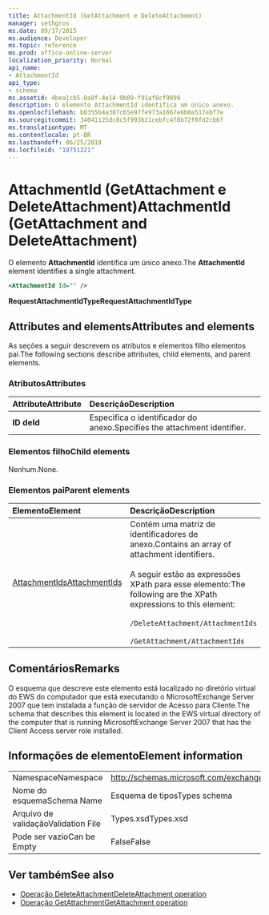 ```yaml
---
title: AttachmentId (GetAttachment e DeleteAttachment)
manager: sethgros
ms.date: 09/17/2015
ms.audience: Developer
ms.topic: reference
ms.prod: office-online-server
localization_priority: Normal
api_name:
- AttachmentId
api_type:
- schema
ms.assetid: 4bea1cb5-0a0f-4e14-9b09-f91af8cf9899
description: O elemento AttachmentId identifica um único anexo.
ms.openlocfilehash: b0355b4a387c65e97fe973a1667e6b0a517ebf7e
ms.sourcegitcommit: 34041125dc8c5f993b21cebfc4f8b72f0fd2cb6f
ms.translationtype: MT
ms.contentlocale: pt-BR
ms.lasthandoff: 06/25/2018
ms.locfileid: "19751221"
---
```

# <a name="attachmentid-getattachment-and-deleteattachment"></a><span data-ttu-id="0490d-103">AttachmentId (GetAttachment e DeleteAttachment)</span><span class="sxs-lookup"><span data-stu-id="0490d-103">AttachmentId (GetAttachment and DeleteAttachment)</span></span>

<span data-ttu-id="0490d-104">O elemento **AttachmentId** identifica um único anexo.</span><span class="sxs-lookup"><span data-stu-id="0490d-104">The **AttachmentId** element identifies a single attachment.</span></span> 
  
```xml
<AttachmentId Id="" />
```

 <span data-ttu-id="0490d-105">**RequestAttachmentIdType**</span><span class="sxs-lookup"><span data-stu-id="0490d-105">**RequestAttachmentIdType**</span></span>
## <a name="attributes-and-elements"></a><span data-ttu-id="0490d-106">Attributes and elements</span><span class="sxs-lookup"><span data-stu-id="0490d-106">Attributes and elements</span></span>

<span data-ttu-id="0490d-107">As seções a seguir descrevem os atributos e elementos filho elementos pai.</span><span class="sxs-lookup"><span data-stu-id="0490d-107">The following sections describe attributes, child elements, and parent elements.</span></span>
  
### <a name="attributes"></a><span data-ttu-id="0490d-108">Atributos</span><span class="sxs-lookup"><span data-stu-id="0490d-108">Attributes</span></span>

|<span data-ttu-id="0490d-109">**Attribute**</span><span class="sxs-lookup"><span data-stu-id="0490d-109">**Attribute**</span></span>|<span data-ttu-id="0490d-110">**Descrição**</span><span class="sxs-lookup"><span data-stu-id="0490d-110">**Description**</span></span>|
|:-----|:-----|
|<span data-ttu-id="0490d-111">**ID de**</span><span class="sxs-lookup"><span data-stu-id="0490d-111">**Id**</span></span> <br/> |<span data-ttu-id="0490d-112">Especifica o identificador do anexo.</span><span class="sxs-lookup"><span data-stu-id="0490d-112">Specifies the attachment identifier.</span></span>  <br/> |
   
### <a name="child-elements"></a><span data-ttu-id="0490d-113">Elementos filho</span><span class="sxs-lookup"><span data-stu-id="0490d-113">Child elements</span></span>

<span data-ttu-id="0490d-114">Nenhum.</span><span class="sxs-lookup"><span data-stu-id="0490d-114">None.</span></span>
  
### <a name="parent-elements"></a><span data-ttu-id="0490d-115">Elementos pai</span><span class="sxs-lookup"><span data-stu-id="0490d-115">Parent elements</span></span>

|<span data-ttu-id="0490d-116">**Elemento**</span><span class="sxs-lookup"><span data-stu-id="0490d-116">**Element**</span></span>|<span data-ttu-id="0490d-117">**Descrição**</span><span class="sxs-lookup"><span data-stu-id="0490d-117">**Description**</span></span>|
|:-----|:-----|
|[<span data-ttu-id="0490d-118">AttachmentIds</span><span class="sxs-lookup"><span data-stu-id="0490d-118">AttachmentIds</span></span>](attachmentids.md) <br/> | <span data-ttu-id="0490d-119">Contém uma matriz de identificadores de anexo.</span><span class="sxs-lookup"><span data-stu-id="0490d-119">Contains an array of attachment identifiers.</span></span><br/><br/>  <span data-ttu-id="0490d-120">A seguir estão as expressões XPath para esse elemento:</span><span class="sxs-lookup"><span data-stu-id="0490d-120">The following are the XPath expressions to this element:</span></span><br/><br/>`/DeleteAttachment/AttachmentIds`<br/><br/>`/GetAttachment/AttachmentIds` <br/> |
   
## <a name="remarks"></a><span data-ttu-id="0490d-121">Comentários</span><span class="sxs-lookup"><span data-stu-id="0490d-121">Remarks</span></span>

<span data-ttu-id="0490d-122">O esquema que descreve este elemento está localizado no diretório virtual do EWS do computador que está executando o MicrosoftExchange Server 2007 que tem instalada a função de servidor de Acesso para Cliente.</span><span class="sxs-lookup"><span data-stu-id="0490d-122">The schema that describes this element is located in the EWS virtual directory of the computer that is running MicrosoftExchange Server 2007 that has the Client Access server role installed.</span></span>
  
## <a name="element-information"></a><span data-ttu-id="0490d-123">Informações de elemento</span><span class="sxs-lookup"><span data-stu-id="0490d-123">Element information</span></span>

|||
|:-----|:-----|
|<span data-ttu-id="0490d-124">Namespace</span><span class="sxs-lookup"><span data-stu-id="0490d-124">Namespace</span></span>  <br/> |http://schemas.microsoft.com/exchange/services/2006/types  <br/> |
|<span data-ttu-id="0490d-125">Nome do esquema</span><span class="sxs-lookup"><span data-stu-id="0490d-125">Schema Name</span></span>  <br/> |<span data-ttu-id="0490d-126">Esquema de tipos</span><span class="sxs-lookup"><span data-stu-id="0490d-126">Types schema</span></span>  <br/> |
|<span data-ttu-id="0490d-127">Arquivo de validação</span><span class="sxs-lookup"><span data-stu-id="0490d-127">Validation File</span></span>  <br/> |<span data-ttu-id="0490d-128">Types.xsd</span><span class="sxs-lookup"><span data-stu-id="0490d-128">Types.xsd</span></span>  <br/> |
|<span data-ttu-id="0490d-129">Pode ser vazio</span><span class="sxs-lookup"><span data-stu-id="0490d-129">Can be Empty</span></span>  <br/> |<span data-ttu-id="0490d-130">False</span><span class="sxs-lookup"><span data-stu-id="0490d-130">False</span></span>  <br/> |
   
## <a name="see-also"></a><span data-ttu-id="0490d-131">Ver também</span><span class="sxs-lookup"><span data-stu-id="0490d-131">See also</span></span>

- [<span data-ttu-id="0490d-132">Operação DeleteAttachment</span><span class="sxs-lookup"><span data-stu-id="0490d-132">DeleteAttachment operation</span></span>](deleteattachment-operation.md)
- [<span data-ttu-id="0490d-133">Operação GetAttachment</span><span class="sxs-lookup"><span data-stu-id="0490d-133">GetAttachment operation</span></span>](getattachment-operation.md)

